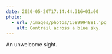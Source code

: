 ```yaml
---
date: 2020-05-20T17:14:44.316+01:00
photo:
  - url: /images/photos/1589994881.jpg
    alt: Contrail across a blue sky.
---
```

An unwelcome sight.
